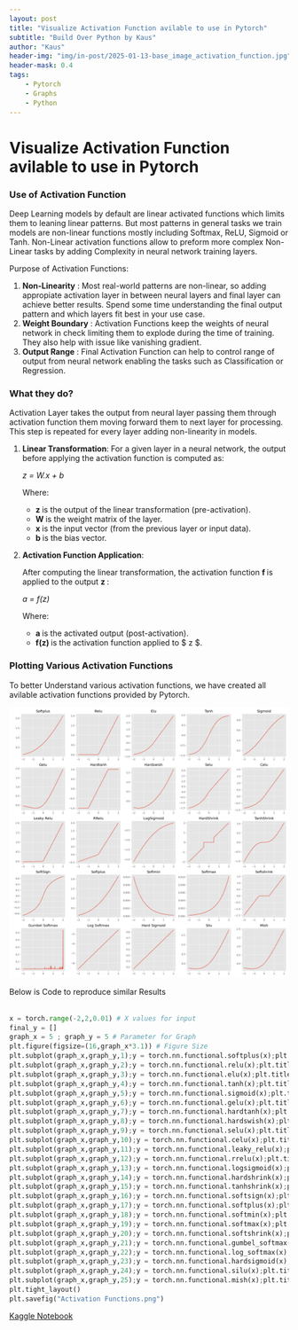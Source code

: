 ```yaml
---
layout: post
title: "Visualize Activation Function avilable to use in Pytorch"
subtitle: "Build Over Python by Kaus"
author: "Kaus"
header-img: "img/in-post/2025-01-13-base_image_activation_function.jpg"
header-mask: 0.4
tags: 
    - Pytorch
    - Graphs
    - Python
---
```


# Visualize Activation Function avilable to use in Pytorch

### Use of Activation Function
Deep Learning models by default are linear activated functions which limits them to leaning linear patterns. But most patterns in general tasks we train models are non-linear functions mostly including Softmax, ReLU, Sigmoid or Tanh. Non-Linear activation functions allow to preform more complex Non-Linear tasks by adding Complexity in neural network training layers. 

Purpose of Activation Functions:
<ol>
  <li><b>Non-Linearity</b> : Most real-world patterns are non-linear, so adding appropiate activation layer in between neural layers and final layer can achieve better results. Spend some time understanding the final output pattern and which layers fit best in your use case.</li>
  <li><b>Weight Boundary</b> : Activation Functions keep the weights of neural network in check limiting them to explode during the time of training. They also help with issue like vanishing gradient. </li>
  <li><b>Output Range</b> : Final Activation Function can help to control range of output from neural network enabling the tasks such as Classification or Regression. </li>
</ol>

### What they do?
Activation Layer takes the output from neural layer passing them through activation function them moving forward them to next layer for processing. This step is repeated for every layer adding non-linearity in models.

1. **Linear Transformation**:
For a given layer in a neural network, the output before applying the activation function is computed as:



   <i>z = W.x + b </i>


   Where:
   - <b> z </b> is the output of the linear transformation (pre-activation).
   - <b> W </b> is the weight matrix of the layer.
   - <b> x </b> is the input vector (from the previous layer or input data).
   - <b> b </b> is the bias vector.


2. **Activation Function Application**:

   After computing the linear transformation, the activation function <b> f </b> is applied to the output <b> z </b>:

    <i>  a = f(z) </i>

   Where:
   - <b> a </b> is the activated output (post-activation).
   - <b> f(z) </b> is the activation function applied to $ z $.


### Plotting Various Activation Functions
To better Understand various activation functions, we have created all avilable activation functions provided by Pytorch.

![Activation Function Graphs](https://raw.githubusercontent.com/kaus98/kaus98.github.io/refs/heads/master/img/in-post/2025-01-13-ActivationFunctions.png)


Below is Code to reproduce similar Results
``` python

x = torch.range(-2,2,0.01) # X values for input
final_y = []
graph_x = 5 ; graph_y = 5 # Parameter for Graph
plt.figure(figsize=(16,graph_x*3.1)) # Figure Size
plt.subplot(graph_x,graph_y,1);y = torch.nn.functional.softplus(x);plt.title('Softplus');plt.plot(x.numpy() , y.numpy()); final_y.append(y);
plt.subplot(graph_x,graph_y,2);y = torch.nn.functional.relu(x);plt.title('Relu');plt.plot(x.numpy() , y.numpy()); final_y.append(y);
plt.subplot(graph_x,graph_y,3);y = torch.nn.functional.elu(x);plt.title('Elu');plt.plot(x.numpy() , y.numpy()); final_y.append(y);
plt.subplot(graph_x,graph_y,4);y = torch.nn.functional.tanh(x);plt.title('Tanh');plt.plot(x.numpy() , y.numpy()); final_y.append(y);
plt.subplot(graph_x,graph_y,5);y = torch.nn.functional.sigmoid(x);plt.title('Sigmoid');plt.plot(x.numpy() , y.numpy()); final_y.append(y);
plt.subplot(graph_x,graph_y,6);y = torch.nn.functional.gelu(x);plt.title('Gelu');plt.plot(x.numpy() , y.numpy()); final_y.append(y);
plt.subplot(graph_x,graph_y,7);y = torch.nn.functional.hardtanh(x);plt.title('Hardtanh');plt.plot(x.numpy() , y.numpy()); final_y.append(y);
plt.subplot(graph_x,graph_y,8);y = torch.nn.functional.hardswish(x);plt.title('Hardswish');plt.plot(x.numpy() , y.numpy()); final_y.append(y);
plt.subplot(graph_x,graph_y,9);y = torch.nn.functional.selu(x);plt.title('Selu');plt.plot(x.numpy() , y.numpy()); final_y.append(y);
plt.subplot(graph_x,graph_y,10);y = torch.nn.functional.celu(x);plt.title('Celu');plt.plot(x.numpy() , y.numpy()); final_y.append(y);
plt.subplot(graph_x,graph_y,11);y = torch.nn.functional.leaky_relu(x);plt.title('Leaky Relu');plt.plot(x.numpy() , y.numpy()); final_y.append(y);
plt.subplot(graph_x,graph_y,12);y = torch.nn.functional.rrelu(x);plt.title('RRelu');plt.plot(x.numpy() , y.numpy()); final_y.append(y);
plt.subplot(graph_x,graph_y,13);y = torch.nn.functional.logsigmoid(x);plt.title('LogSigmoid');plt.plot(x.numpy() , y.numpy()); final_y.append(y);
plt.subplot(graph_x,graph_y,14);y = torch.nn.functional.hardshrink(x);plt.title('HardShrink');plt.plot(x.numpy() , y.numpy()); final_y.append(y);
plt.subplot(graph_x,graph_y,15);y = torch.nn.functional.tanhshrink(x);plt.title('TanhShrink');plt.plot(x.numpy() , y.numpy()); final_y.append(y);
plt.subplot(graph_x,graph_y,16);y = torch.nn.functional.softsign(x);plt.title('SoftSign');plt.plot(x.numpy() , y.numpy()); final_y.append(y);
plt.subplot(graph_x,graph_y,17);y = torch.nn.functional.softplus(x);plt.title('Softplus');plt.plot(x.numpy() , y.numpy()); final_y.append(y);
plt.subplot(graph_x,graph_y,18);y = torch.nn.functional.softmin(x);plt.title('Softmin');plt.plot(x.numpy() , y.numpy()); final_y.append(y);
plt.subplot(graph_x,graph_y,19);y = torch.nn.functional.softmax(x);plt.title('Softmax');plt.plot(x.numpy() , y.numpy()); final_y.append(y);
plt.subplot(graph_x,graph_y,20);y = torch.nn.functional.softshrink(x);plt.title('Softshrink');plt.plot(x.numpy() , y.numpy()); final_y.append(y);
plt.subplot(graph_x,graph_y,21);y = torch.nn.functional.gumbel_softmax(x);plt.title('Gumbel Softmax');plt.plot(x.numpy() , y.numpy()); final_y.append(y);
plt.subplot(graph_x,graph_y,22);y = torch.nn.functional.log_softmax(x);plt.title('Log Softmax');plt.plot(x.numpy() , y.numpy()); final_y.append(y);
plt.subplot(graph_x,graph_y,23);y = torch.nn.functional.hardsigmoid(x);plt.title('Hard Sigmoid');plt.plot(x.numpy() , y.numpy()); final_y.append(y);
plt.subplot(graph_x,graph_y,24);y = torch.nn.functional.silu(x);plt.title('Silu');plt.plot(x.numpy() , y.numpy()); final_y.append(y);
plt.subplot(graph_x,graph_y,25);y = torch.nn.functional.mish(x);plt.title('Mish');plt.plot(x.numpy() , y.numpy()); final_y.append(y);
plt.tight_layout()
plt.savefig("Activation Functions.png")
```
[Kaggle Notebook](https://www.kaggle.com/code/terminate9298/plotting-pytorch-activation-functions)
